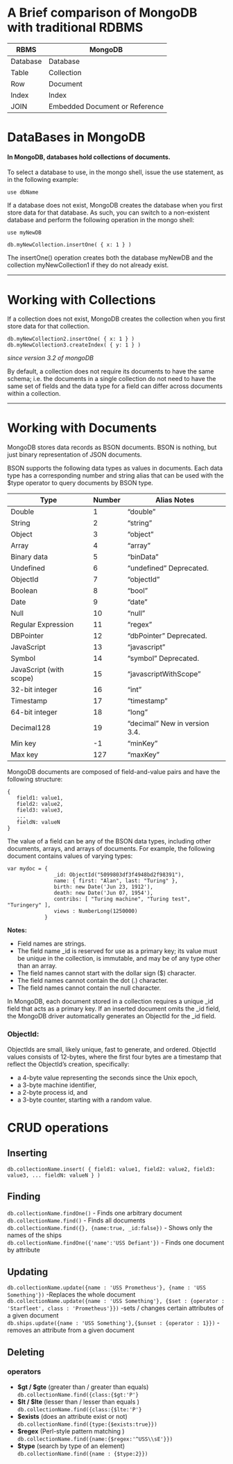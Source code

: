 # A Brief comparison of MongoDB with traditional RDBMS

|  RBMS  |           MongoDB             |
|--------|-------------------------------|
|Database|Database                       |
|Table   |Collection                     |
|Row     |Document                       |
|Index   |Index                          |
|JOIN    |Embedded Document or Reference |

# DataBases in MongoDB

#### In MongoDB, databases hold collections of documents.

To select a database to use, in the mongo shell, issue the use <db> statement, as in the following example:

`use dbName`

If a database does not exist, MongoDB creates the database when you first store data for that database. As such, you can switch to a non-existent database and perform the following operation in the mongo shell:

```
use myNewDB

db.myNewCollection.insertOne( { x: 1 } )
```

The insertOne() operation creates both the database myNewDB and the collection myNewCollection1 if they do not already exist.

----------------------------------------------------------------------------------------------------------------------------------------

# Working with Collections

If a collection does not exist, MongoDB creates the collection when you first store data for that collection.

```
db.myNewCollection2.insertOne( { x: 1 } )
db.myNewCollection3.createIndex( { y: 1 } )
```

_since version 3.2 of mongoDB_

By default, a collection does not require its documents to have the same schema; i.e. the documents in a single collection do not need to have the same set of fields and the data type for a field can differ across documents within a collection.

----------------------------------------------------------------------------------------------------------------------------------------

# Working with Documents

MongoDB stores data records as BSON documents.
BSON is nothing, but just binary representation of JSON documents.

BSON supports the following data types as values in documents. Each data type has a corresponding number and string alias that can be used with the $type operator to query documents by BSON type.

|Type	              |Number	|Alias	Notes             |
|-------------------|-------|-------------------------|
|Double	            |1	    |“double”	                |
|String	            |2	    |“string”	                |
|Object	            |3	    |“object”	                |
|Array	            |4	    |“array”	                |
|Binary data	      |5	    |“binData”	              |
|Undefined	        |6	    |“undefined”	Deprecated. |
|ObjectId	          |7	    |“objectId”              	|
|Boolean	          |8	    |“bool”	                  |
|Date	              |9	    |“date”	                  |
|Null	              |10	    |“null”	                  |
|Regular Expression	|11	    |“regex”	                |
|DBPointer	        |12	    |“dbPointer”	Deprecated. |
|JavaScript	        |13	    |“javascript”           	|
|Symbol	            |14	    |“symbol”	Deprecated.     |
|JavaScript (with scope)|15	|“javascriptWithScope”	  |
|32-bit integer	    |16	    |“int”	                  |
|Timestamp	        |17	    |“timestamp”	            |
|64-bit integer	    |18	    |“long”	                  |
|Decimal128	        |19	    |“decimal”	New in version 3.4.|
|Min key	          |-1	    |“minKey”	                |
|Max key	          |127	  |“maxKey”	                |


MongoDB documents are composed of field-and-value pairs and have the following structure:

```
{
   field1: value1,
   field2: value2,
   field3: value3,
   ...
   fieldN: valueN
}
```

The value of a field can be any of the BSON data types, including other documents, arrays, and arrays of documents. For example, the following document contains values of varying types:

```
var mydoc = {
               _id: ObjectId("5099803df3f4948bd2f98391"),
               name: { first: "Alan", last: "Turing" },
               birth: new Date('Jun 23, 1912'),
               death: new Date('Jun 07, 1954'),
               contribs: [ "Turing machine", "Turing test", "Turingery" ],
               views : NumberLong(1250000)
            }
```

**Notes:**
- Field names are strings.
- The field name \_id is reserved for use as a primary key; its value must be unique in the collection, is immutable, and may be of any type other than an array.
- The field names cannot start with the dollar sign ($) character.
- The field names cannot contain the dot (.) character.
- The field names cannot contain the null character.

In MongoDB, each document stored in a collection requires a unique \_id field that acts as a primary key. If an inserted document omits the \_id field, the MongoDB driver automatically generates an ObjectId for the \_id field.

### ObjectId:
ObjectIds are small, likely unique, fast to generate, and ordered. ObjectId values consists of 12-bytes, where the first four bytes are a timestamp that reflect the ObjectId’s creation, specifically:

- a 4-byte value representing the seconds since the Unix epoch,
- a 3-byte machine identifier,
- a 2-byte process id, and
- a 3-byte counter, starting with a random value.

# CRUD operations
## Inserting

`db.collectionName.insert(
  {
    field1: value1,
    field2: value2,
    field3: value3,
    ...
    fieldN: valueN
  }
  )`

## Finding
`db.collectionName.findOne()` - Finds one arbitrary document <br />
`db.collectionName.find()` - Finds all documents <br />
`db.collectionName.find({}, {name:true, _id:false})` - Shows only the names of the ships <br />
`db.collectionName.findOne({'name':'USS Defiant'})` - Finds one document by attribute

## Updating
`db.collectionName.update({name : 'USS Prometheus'}, {name : 'USS Something'})` -Replaces the whole document <br />
`db.collectionName.update({name : 'USS Something'}, {$set : {operator : 'Starfleet', class : 'Prometheus'}})` -sets / changes certain attributes of a given document <br />
`db.ships.update({name : 'USS Something'},{$unset : {operator : 1}})` -removes an attribute from a given document


## Deleting

### operators
- **$gt / $gte** (greater than / greater than equals)  <br />`db.collectionName.find({class:{$gt:'P'}`
- **$lt / $lte** (lesser than / lesser than equals ) <br/>
`db.collectionName.find({class:{$lte:'P'}`
- **$exists** (does an attribute exist or not) <br />
`db.collectionName.find({type:{$exists:true}})`
- **$regex** (Perl-style pattern matching ) <br />
`db.collectionName.find({name:{$regex:'^USS\\sE'}})`
- **$type** (search by type of an element) <br />
`db.collectionName.find({name : {$type:2}})`

